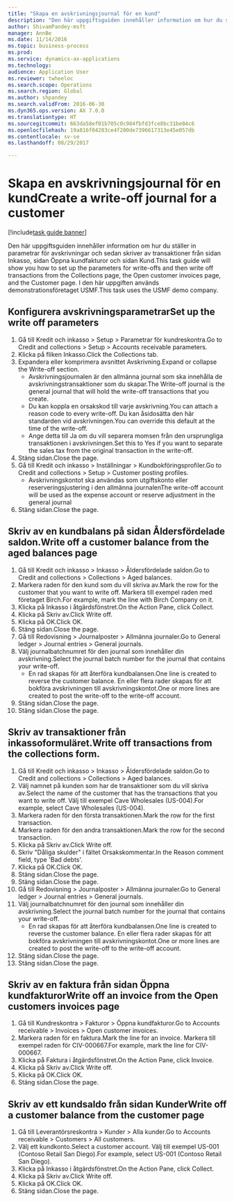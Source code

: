 ```yaml
--- 
title: "Skapa en avskrivningsjournal för en kund"
description: "Den här uppgiftsguiden innehåller information om hur du ställer in parametrar för avskrivningar och sedan skriver av transaktioner från sidan Inkasso, sidan Öppna kundfakturor och sidan Kund."
author: ShivamPandey-msft
manager: AnnBe
ms.date: 11/14/2016
ms.topic: business-process
ms.prod: 
ms.service: dynamics-ax-applications
ms.technology: 
audience: Application User
ms.reviewer: twheeloc
ms.search.scope: Operations
ms.search.region: Global
ms.author: shpandey
ms.search.validFrom: 2016-06-30
ms.dyn365.ops.version: AX 7.0.0
ms.translationtype: HT
ms.sourcegitcommit: 663da58ef01b705c0c984fbfd3fce8bc31be04c6
ms.openlocfilehash: 19a816f04283ce4f200de7396617313e45e057db
ms.contentlocale: sv-se
ms.lasthandoff: 08/29/2017

---
```

# <a name="create-a-write-off-journal-for-a-customer"></a><span data-ttu-id="3bf31-103">Skapa en avskrivningsjournal för en kund</span><span class="sxs-lookup"><span data-stu-id="3bf31-103">Create a write-off journal for a customer</span></span>

[!include[task guide banner](../../includes/task-guide-banner.md)]

<span data-ttu-id="3bf31-104">Den här uppgiftsguiden innehåller information om hur du ställer in parametrar för avskrivningar och sedan skriver av transaktioner från sidan Inkasso, sidan Öppna kundfakturor och sidan Kund.</span><span class="sxs-lookup"><span data-stu-id="3bf31-104">This task guide will show you how to set up the parameters for write-offs and then write off transactions from the Collections page, the Open customer invoices page, and the Customer page.</span></span> <span data-ttu-id="3bf31-105">I den här uppgiften används demonstrationsföretaget USMF.</span><span class="sxs-lookup"><span data-stu-id="3bf31-105">This task uses the USMF demo company.</span></span>


## <a name="set-up-the-write-off-parameters"></a><span data-ttu-id="3bf31-106">Konfigurera avskrivningsparametrar</span><span class="sxs-lookup"><span data-stu-id="3bf31-106">Set up the write off parameters</span></span>
1. <span data-ttu-id="3bf31-107">Gå till Kredit och inkasso > Setup > Parametrar för kundreskontra.</span><span class="sxs-lookup"><span data-stu-id="3bf31-107">Go to Credit and collections > Setup > Accounts receivable parameters.</span></span>
2. <span data-ttu-id="3bf31-108">Klicka på fliken Inkasso.</span><span class="sxs-lookup"><span data-stu-id="3bf31-108">Click the Collections tab.</span></span>
3. <span data-ttu-id="3bf31-109">Expandera eller komprimera avsnittet Avskrivning.</span><span class="sxs-lookup"><span data-stu-id="3bf31-109">Expand or collapse the Write-off section.</span></span>
    * <span data-ttu-id="3bf31-110">Avskrivningsjournalen är den allmänna journal som ska innehålla de avskrivningstransaktioner som du skapar.</span><span class="sxs-lookup"><span data-stu-id="3bf31-110">The Write-off journal is the general journal that will hold the write-off transactions that you create.</span></span>  
    * <span data-ttu-id="3bf31-111">Du kan koppla en orsakskod till varje avskrivning.</span><span class="sxs-lookup"><span data-stu-id="3bf31-111">You can attach a reason code to every write-off.</span></span> <span data-ttu-id="3bf31-112">Du kan åsidosätta den här standarden vid avskrivningen.</span><span class="sxs-lookup"><span data-stu-id="3bf31-112">You can override this default at the time of the write-off.</span></span>  
    * <span data-ttu-id="3bf31-113">Ange detta till Ja om du vill separera momsen från den ursprungliga transaktionen i avskrivningen.</span><span class="sxs-lookup"><span data-stu-id="3bf31-113">Set this to Yes if you want to separate the sales tax from the original transaction in the write-off.</span></span>  
4. <span data-ttu-id="3bf31-114">Stäng sidan.</span><span class="sxs-lookup"><span data-stu-id="3bf31-114">Close the page.</span></span>
5. <span data-ttu-id="3bf31-115">Gå till Kredit och inkasso > Inställningar > Kundbokföringsprofiler.</span><span class="sxs-lookup"><span data-stu-id="3bf31-115">Go to Credit and collections > Setup > Customer posting profiles.</span></span>
    * <span data-ttu-id="3bf31-116">Avskrivningskontot ska användas som utgiftskonto eller reserveringsjustering i den allmänna journalen</span><span class="sxs-lookup"><span data-stu-id="3bf31-116">The write-off account will be used as the expense account or reserve adjustment in the general journal</span></span>   
6. <span data-ttu-id="3bf31-117">Stäng sidan.</span><span class="sxs-lookup"><span data-stu-id="3bf31-117">Close the page.</span></span>

## <a name="write-off-a-customer-balance-from-the-aged-balances-page"></a><span data-ttu-id="3bf31-118">Skriv av en kundbalans på sidan Åldersfördelade saldon.</span><span class="sxs-lookup"><span data-stu-id="3bf31-118">Write off a customer balance from the aged balances page</span></span>
1. <span data-ttu-id="3bf31-119">Gå till Kredit och inkasso > Inkasso > Åldersfördelade saldon.</span><span class="sxs-lookup"><span data-stu-id="3bf31-119">Go to Credit and collections > Collections > Aged balances.</span></span>
2. <span data-ttu-id="3bf31-120">Markera raden för den kund som du vill skriva av.</span><span class="sxs-lookup"><span data-stu-id="3bf31-120">Mark the row for the customer that you want to write off.</span></span> <span data-ttu-id="3bf31-121">Markera till exempel raden med företaget Birch.</span><span class="sxs-lookup"><span data-stu-id="3bf31-121">For example, mark the line with Birch Company on it.</span></span>
3. <span data-ttu-id="3bf31-122">Klicka på Inkasso i åtgärdsfönstret.</span><span class="sxs-lookup"><span data-stu-id="3bf31-122">On the Action Pane, click Collect.</span></span>
4. <span data-ttu-id="3bf31-123">Klicka på Skriv av.</span><span class="sxs-lookup"><span data-stu-id="3bf31-123">Click Write off.</span></span>
5. <span data-ttu-id="3bf31-124">Klicka på OK.</span><span class="sxs-lookup"><span data-stu-id="3bf31-124">Click OK.</span></span>
6. <span data-ttu-id="3bf31-125">Stäng sidan.</span><span class="sxs-lookup"><span data-stu-id="3bf31-125">Close the page.</span></span>
7. <span data-ttu-id="3bf31-126">Gå till Redovisning > Journalposter > Allmänna journaler.</span><span class="sxs-lookup"><span data-stu-id="3bf31-126">Go to General ledger > Journal entries > General journals.</span></span>
8. <span data-ttu-id="3bf31-127">Välj journalbatchnumret för den journal som innehåller din avskrivning.</span><span class="sxs-lookup"><span data-stu-id="3bf31-127">Select the journal batch number for the journal that contains your write-off.</span></span>
    * <span data-ttu-id="3bf31-128">En rad skapas för att återföra kundbalansen.</span><span class="sxs-lookup"><span data-stu-id="3bf31-128">One line is created to reverse the customer balance.</span></span> <span data-ttu-id="3bf31-129">En eller flera rader skapas för att bokföra avskrivningen till avskrivningskontot.</span><span class="sxs-lookup"><span data-stu-id="3bf31-129">One or more lines are created to post the write-off to the write-off account.</span></span>  
9. <span data-ttu-id="3bf31-130">Stäng sidan.</span><span class="sxs-lookup"><span data-stu-id="3bf31-130">Close the page.</span></span>
10. <span data-ttu-id="3bf31-131">Stäng sidan.</span><span class="sxs-lookup"><span data-stu-id="3bf31-131">Close the page.</span></span>

## <a name="write-off-transactions-from-the-collections-form"></a><span data-ttu-id="3bf31-132">Skriv av transaktioner från inkassoformuläret.</span><span class="sxs-lookup"><span data-stu-id="3bf31-132">Write off transactions from the collections form.</span></span>
1. <span data-ttu-id="3bf31-133">Gå till Kredit och inkasso > Inkasso > Åldersfördelade saldon.</span><span class="sxs-lookup"><span data-stu-id="3bf31-133">Go to Credit and collections > Collections > Aged balances.</span></span>
2. <span data-ttu-id="3bf31-134">Välj namnet på kunden som har de transaktioner som du vill skriva av.</span><span class="sxs-lookup"><span data-stu-id="3bf31-134">Select the name of the customer that has the transactions that you want to write off.</span></span> <span data-ttu-id="3bf31-135">Välj till exempel Cave Wholesales (US-004).</span><span class="sxs-lookup"><span data-stu-id="3bf31-135">For example, select Cave Wholesales (US-004).</span></span>
3. <span data-ttu-id="3bf31-136">Markera raden för den första transaktionen.</span><span class="sxs-lookup"><span data-stu-id="3bf31-136">Mark the row for the first transaction.</span></span>
4. <span data-ttu-id="3bf31-137">Markera raden för den andra transaktionen.</span><span class="sxs-lookup"><span data-stu-id="3bf31-137">Mark the row for the second transaction.</span></span>
5. <span data-ttu-id="3bf31-138">Klicka på Skriv av.</span><span class="sxs-lookup"><span data-stu-id="3bf31-138">Click Write off.</span></span>
6. <span data-ttu-id="3bf31-139">Skriv "Dåliga skulder" i fältet Orsakskommentar.</span><span class="sxs-lookup"><span data-stu-id="3bf31-139">In the Reason comment field, type 'Bad debts'.</span></span>
7. <span data-ttu-id="3bf31-140">Klicka på OK.</span><span class="sxs-lookup"><span data-stu-id="3bf31-140">Click OK.</span></span>
8. <span data-ttu-id="3bf31-141">Stäng sidan.</span><span class="sxs-lookup"><span data-stu-id="3bf31-141">Close the page.</span></span>
9. <span data-ttu-id="3bf31-142">Stäng sidan.</span><span class="sxs-lookup"><span data-stu-id="3bf31-142">Close the page.</span></span>
10. <span data-ttu-id="3bf31-143">Gå till Redovisning > Journalposter > Allmänna journaler.</span><span class="sxs-lookup"><span data-stu-id="3bf31-143">Go to General ledger > Journal entries > General journals.</span></span>
11. <span data-ttu-id="3bf31-144">Välj journalbatchnumret för den journal som innehåller din avskrivning.</span><span class="sxs-lookup"><span data-stu-id="3bf31-144">Select the journal batch number for the journal that contains your write-off.</span></span>
    * <span data-ttu-id="3bf31-145">En rad skapas för att återföra kundbalansen.</span><span class="sxs-lookup"><span data-stu-id="3bf31-145">One line is created to reverse the customer balance.</span></span> <span data-ttu-id="3bf31-146">En eller flera rader skapas för att bokföra avskrivningen till avskrivningskontot.</span><span class="sxs-lookup"><span data-stu-id="3bf31-146">One or more lines are created to post the write-off to the write-off account.</span></span>  
12. <span data-ttu-id="3bf31-147">Stäng sidan.</span><span class="sxs-lookup"><span data-stu-id="3bf31-147">Close the page.</span></span>
13. <span data-ttu-id="3bf31-148">Stäng sidan.</span><span class="sxs-lookup"><span data-stu-id="3bf31-148">Close the page.</span></span>

## <a name="write-off-an-invoice-from-the-open-customers-invoices-page"></a><span data-ttu-id="3bf31-149">Skriv av en faktura från sidan Öppna kundfakturor</span><span class="sxs-lookup"><span data-stu-id="3bf31-149">Write off an invoice from the Open customers invoices page</span></span>
1. <span data-ttu-id="3bf31-150">Gå till Kundreskontra > Fakturor > Öppna kundfakturor.</span><span class="sxs-lookup"><span data-stu-id="3bf31-150">Go to Accounts receivable > Invoices > Open customer invoices.</span></span>
2. <span data-ttu-id="3bf31-151">Markera raden för en faktura.</span><span class="sxs-lookup"><span data-stu-id="3bf31-151">Mark the line for an invoice.</span></span> <span data-ttu-id="3bf31-152">Markera till exempel raden för CIV-000667.</span><span class="sxs-lookup"><span data-stu-id="3bf31-152">For example, mark the line for CIV-000667.</span></span>
3. <span data-ttu-id="3bf31-153">Klicka på Faktura i åtgärdsfönstret.</span><span class="sxs-lookup"><span data-stu-id="3bf31-153">On the Action Pane, click Invoice.</span></span>
4. <span data-ttu-id="3bf31-154">Klicka på Skriv av.</span><span class="sxs-lookup"><span data-stu-id="3bf31-154">Click Write off.</span></span>
5. <span data-ttu-id="3bf31-155">Klicka på OK.</span><span class="sxs-lookup"><span data-stu-id="3bf31-155">Click OK.</span></span>
6. <span data-ttu-id="3bf31-156">Stäng sidan.</span><span class="sxs-lookup"><span data-stu-id="3bf31-156">Close the page.</span></span>

## <a name="write-off-a-customer-balance-from-the-customer-page"></a><span data-ttu-id="3bf31-157">Skriv av ett kundsaldo från sidan Kunder</span><span class="sxs-lookup"><span data-stu-id="3bf31-157">Write off a customer balance from the customer page</span></span>
1. <span data-ttu-id="3bf31-158">Gå till Leverantörsreskontra > Kunder > Alla kunder.</span><span class="sxs-lookup"><span data-stu-id="3bf31-158">Go to Accounts receivable > Customers > All customers.</span></span>
2. <span data-ttu-id="3bf31-159">Välj ett kundkonto.</span><span class="sxs-lookup"><span data-stu-id="3bf31-159">Select a customer account.</span></span> <span data-ttu-id="3bf31-160">Välj till exempel US-001 (Contoso Retail San Diego).</span><span class="sxs-lookup"><span data-stu-id="3bf31-160">For example, select US-001 (Contoso Retail San Diego).</span></span>
3. <span data-ttu-id="3bf31-161">Klicka på Inkasso i åtgärdsfönstret.</span><span class="sxs-lookup"><span data-stu-id="3bf31-161">On the Action Pane, click Collect.</span></span>
4. <span data-ttu-id="3bf31-162">Klicka på Skriv av.</span><span class="sxs-lookup"><span data-stu-id="3bf31-162">Click Write off.</span></span>
5. <span data-ttu-id="3bf31-163">Klicka på OK.</span><span class="sxs-lookup"><span data-stu-id="3bf31-163">Click OK.</span></span>
6. <span data-ttu-id="3bf31-164">Stäng sidan.</span><span class="sxs-lookup"><span data-stu-id="3bf31-164">Close the page.</span></span>


